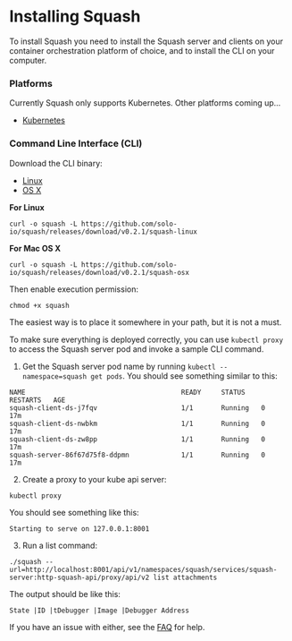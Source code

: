 # Installing Squash

To install Squash you need to install the Squash server and clients on your container orchestration platform of choice, and to install the CLI on your computer. 

### Platforms
Currently Squash only supports Kubernetes. Other platforms coming up... 
 - [Kubernetes](kubernetes.md)

### Command Line Interface (CLI)
Download the CLI binary:
- [Linux](https://github.com/solo-io/squash/releases/download/v0.2.1/squash-linux)     
- [OS X](https://github.com/solo-io/squash/releases/download/v0.2.1/squash-osx)

**For Linux**
```
curl -o squash -L https://github.com/solo-io/squash/releases/download/v0.2.1/squash-linux
```

**For Mac OS X**
```
curl -o squash -L https://github.com/solo-io/squash/releases/download/v0.2.1/squash-osx
```

Then enable execution permission:
```
chmod +x squash
```
The easiest way is to place it somewhere in your path, but it is not a must.

To make sure everything is deployed correctly, you can use `kubectl proxy` to access the Squash server pod and invoke a sample CLI command. 

1. Get the Squash server pod name by running ```kubectl --namespace=squash get pods```. You should see something similar to this:
```
NAME                                       READY     STATUS    RESTARTS   AGE
squash-client-ds-j7fqv                     1/1       Running   0          17m
squash-client-ds-nwbkm                     1/1       Running   0          17m
squash-client-ds-zw8pp                     1/1       Running   0          17m
squash-server-86f67d75f8-ddpmn             1/1       Running   0          17m
```

2. Create a proxy to your kube api server:
```
kubectl proxy
```
You should see something like this:
```
Starting to serve on 127.0.0.1:8001
```

3. Run a list command: 
```
./squash --url=http://localhost:8001/api/v1/namespaces/squash/services/squash-server:http-squash-api/proxy/api/v2 list attachments
```

The output should be like this: 
```
State |ID |tDebugger |Image |Debugger Address
```

If you have an issue with either, see the [FAQ](../faq.md) for help.
